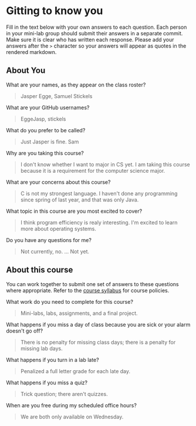 # Gitting to know you
Fill in the text below with your own answers to each question. Each person in your mini-lab group should submit their answers in a separate commit. Make sure it is clear who has written each response. Please add your answers after the `>` character so your answers will appear as quotes in the rendered markdown.

## About You
What are your names, as they appear on the class roster?
> Jasper Egge, Samuel Stickels

What are your GitHub usernames?
> EggeJasp, stickels

What do you prefer to be called?
> Just Jasper is fine. Sam

Why are you taking this course?
> I don't know whether I want to major in CS yet. 
> I am taking this course because it is a requirement for the computer science major.

What are your concerns about this course?
> C is not my strongest language.
> I haven't done any programming since spring of last year, and that was only Java. 

What topic in this course are you most excited to cover?
> I think program efficiency is realy interesting. 
> I'm excited to learn more about operating systems. 

Do you have any questions for me?
> Not currently, no. 
> ... Not yet.

## About this course
You can work together to submit one set of answers to these questions where appropriate. Refer to the [course syllabus](http://www.cs.grinnell.edu/~curtsinger/teaching/2017S/CSC213/syllabus/) for course policies.

What work do you need to complete for this course?
> Mini-labs, labs, assignments, and a final project. 

What happens if you miss a day of class because you are sick or your alarm doesn't go off?
> There is no penalty for missing class days; there is a penalty for missing lab days. 

What happens if you turn in a lab late?
> Penalized a full letter grade for each late day. 

What happens if you miss a quiz?
> Trick question; there aren't quizzes. 

When are you free during my scheduled office hours?
> We are both only available on Wednesday. 
